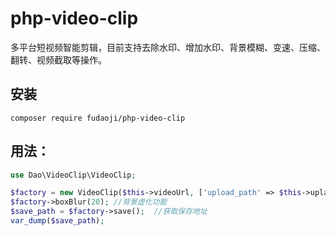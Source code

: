 # php-video-clip

多平台短视频智能剪辑，目前支持去除水印、增加水印、背景模糊、变速、压缩、翻转、视频截取等操作。

## 安装
~~~
composer require fudaoji/php-video-clip
~~~

## 用法：
~~~php
use Dao\VideoClip\VideoClip;

$factory = new VideoClip($this->videoUrl, ['upload_path' => $this->uplaodPath]);
$factory->boxBlur(20); //背景虚化功能
$save_path = $factory->save();  //获取保存地址
var_dump($save_path);

~~~
